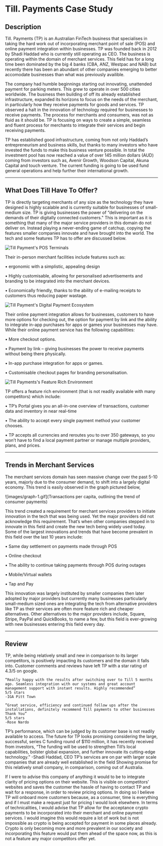 # Till. Payments Case Study

## Description
Till. Payments (TP) is an Australian FinTech business that specialises in taking the hard work out of incorporating merchant point of sale (POS) and online payment integration within businesses. TP was founded back in 2012 by Shadi Haddad who is currently still operating as CEO. The business is operating within the domain of merchant services. This field has for a long time been dominated by the big 4 banks (CBA, ANZ, Westpac and NAB) but recently there has been an abundant of other companies emerging to better accomodate businesses than what was previously availible.

The company had humble beginnings starting out innovating, unattended payment for parking meters. This grew to operate in over 500 cities worldwide. The business then building of off its already established infrastructure, expanded its horizons to focus on the needs of the merchant, in particularly how they receive payments for goods and services. TP observed a halt in the innovation of technology required for businesses to receive payments. The process for merchants and consumers, was not as fluid as it should be. TP is focusing on ways to create a simple, seamless and fluent process for merchants to integrate their services and begin receiving payments.

TP has established good infrastructure, coming from not only Haddad’s entrepreneurism and business skills, but thanks to many investors who have invested the funds to make this business venture possible. In total the investment pool has now reached a value of over 145 million dollars (AUD) coming from investors such as, Avenir Growth, Woodson Capital, Akuna Capital and touch venture. The current funding is going to be used fund general operations and help further their international growth.

---

## What Does Till Have To Offer?
TP is directly targeting merchants of any size as the technology they have designed is highly scalable and is currently suitable for businesses of small-medium size. TP is giving businesses the power of “delivering on the demands of their digitally connected customers." This is important as it is something that many of the major service providers in this domain do not deliver on. Instead playing a never-ending game of catchup, copying the features smaller companies innovate and have brought into the world. The tech and some features TP has to offer are discussed below.

![Till Payment's POS Terminals](https://till-payments-website.s3.amazonaws.com/assets/images/all-terminal-dual.png)

Their in-person merchant facilities include features such as:

•	ergonomic with a simplistic, appealing design

•	Highly customisable, allowing for personalised advertisements and branding to be integrated into the merchant devices. 

•	Economically friendly, thanks to the ability of e-mailing receipts to customers thus reducing paper wastage.

![Till Payment's Digital Payment Ecosystem](https://till-payments-website.s3.amazonaws.com/assets/images/onlinenew.png)

Their online payment integration allows for businesses, customers to have more options for checking out, the option for payment by link and the ability to integrate in-app purchases for apps or games your businesses may have.
While their online payment service has the following capabilities:

•	More checkout options.

•	Payment by link – giving businesses the power to receive payments without being there physically.

•	In-app purchase integration for apps or games.

•	Customisable checkout pages for branding personalisation.

![Till Payments's Feature Rich Environment](https://till-payments-website.s3.amazonaws.com/assets/images/Till-Ecosystem-V03-1200x1200-copy.png)

TP offers a feature rich environment (that is not readily available with many competitors) which include:

•	TP’s Portal gives you an all-in-one overview of transactions, customer data and inventory in near real-time

•	The ability to accept every single payment method your customer chooses.

•	TP accepts all currencies and reroutes you to over 350 gateways, so you won’t have to find a local payment partner or manage multiple providers, plans, and prices.

---

## Trends in Merchant Services

The merchant services domain has seen massive change over the past 5-10 years, majorly due to the consumer demand, to shift into a largely digital economy. This trend is easily observed in the graph pictured below,

![images/graph-1.gif](Transactions per capita, outlining the trend of consumer payments)

This trend created a requirement for merchant services providers to initiate innovation in the tech that was being used. Yet the major providers did not acknowledge this requirement. That’s when other companies stepped in to innovate in this field and create the new tech being widely used today. Some of the largest innovations and trends that have become prevalent in this field over the last 10 years include:

•	Same day settlement on payments made through POS

•	Online checkout

•	The ability to continue taking payments through POS during outages

•	Mobile/Virtual wallets

•	Tap and Pay


This innovation was largely instituted by smaller companies then later adopted by major providers but currently many businesses particularly small-medium sized ones are integrating the tech from alternative providers like TP as their services are often more feature rich and cheaper alternatives. Other alternatives to the major providers include, Square, Stripe, PayPal and QuickBooks, to name a few, but this field is ever-growing with new businesses entering this field every day.

---

## Review

TP, while being relatively small and new in comparison to its larger competitors, is positively impacting its customers and the domain it falls into. Customer comments and reviews have left TP with a star rating of 4.3/5 on google.

    “Really happy with the results after switching over to Till 5 months ago. Seamless integration with our systems and great account management support with instant results. Highly recommended” 
    5/5 stars
    -IGA Pitt Town

    ”Great service, efficiency and continued follow ups after the installations, definitely recommend Till payments to other businesses
    Thank You”
    5/5 stars
	-Rose Nardo

TP’s performance, which can be judged by its customer base is not readily available to access. The future for TP looks promising considering the large, successful, series C funding round of $110 million, it has recently received from investors, 
    “The funding will be used to strengthen Till’s local capabilities, bolster global expansion, and further innovate its cutting-edge technology.” 
    -Shadi Haddad, CEO
TP’s services are on par with larger scale companies that are already well established in the field Showing promise for this relatively small company, in comparison, coming out of Australia.

If I were to advise this company of anything it would to be to integrate clarity of pricing options on their website. This is visible on competitors’ websites and saves the customer the hassle of having to contact TP and wait for a response, in order to review pricing options. In doing so I believe TP will onboard more customers because, as a consumer, time is everything and if I must make a request just for pricing I would look elsewhere.
In terms of technicalities, I would advise that TP allow for the acceptance crypto payments to be incorporated into their merchant and online payment services. I would imagine this would require a lot of work but is not impossible as crypto is being accepted for payment in some places already. Crypto is only becoming more and more prevalent in our society and incorporating this feature would put them ahead of the space now, as this is not a feature any major competitors offer yet.
